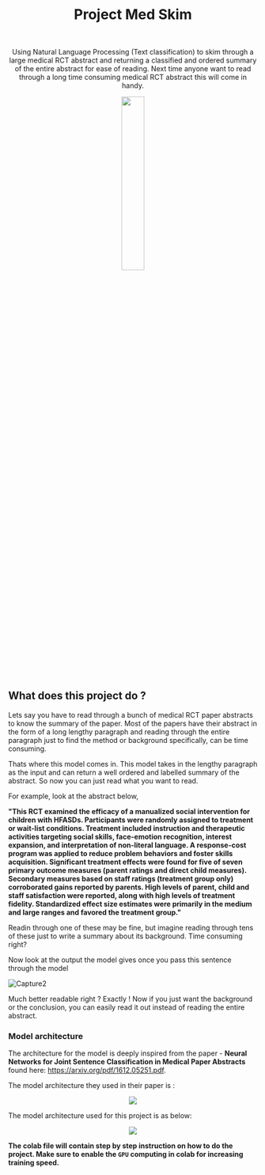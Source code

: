 <head>
  <h1 align = "center"><b>Project Med Skim</b></h1><br>
</head>
<p align = "center">
  Using Natural Language Processing (Text classification) to skim through a large medical RCT abstract and returning a classified and ordered summary of the entire abstract for ease of reading. Next time anyone want to read through a long time consuming medical RCT abstract this will come in handy.
</p>

<p align ="center">
<img src="https://user-images.githubusercontent.com/88646272/139391309-fbcf3d35-ec6a-4bbd-bb87-c937b550ee8b.jpg" width = 30% height=30%>
</p>

## What does this project do ?
Lets say you have to read through a bunch of medical RCT paper abstracts to know the summary of the paper. Most of the papers have their abstract in the form of a long lengthy paragraph and reading through the entire paragraph just to find the method or background specifically, can be time consuming.

Thats where this model comes in. This model takes in the lengthy paragraph as the input and can return a well ordered and labelled summary of the abstract. So now you can just read what you want to read.

For example, look at the abstract below,

<b>"This RCT examined the efficacy of a manualized social intervention for children with HFASDs. Participants were randomly assigned to treatment or wait-list conditions. Treatment included instruction and therapeutic activities targeting social skills, face-emotion recognition, interest expansion, and interpretation of non-literal language. A response-cost program was applied to reduce problem behaviors and foster skills acquisition. Significant treatment effects were found for five of seven primary outcome measures (parent ratings and direct child measures). Secondary measures based on staff ratings (treatment group only) corroborated gains reported by parents. High levels of parent, child and staff satisfaction were reported, along with high levels of treatment fidelity. Standardized effect size estimates were primarily in the medium and large ranges and favored the treatment group."</b>

Readin through one of these may be fine, but imagine reading through tens of these just to write a summary about its background. Time consuming right?

Now look at the output the model gives once you pass this sentence through the model

![Capture2](https://user-images.githubusercontent.com/88646272/139393710-60e332ef-2631-4643-88d0-c4d890ef82cd.PNG)

Much better readable right ? Exactly ! Now if you just want the background or the conclusion, you can easily read it out instead of reading the entire abstract.

###  Model architecture

The architecture for the model is deeply inspired from the paper - <b>Neural Networks for Joint Sentence Classification
in Medical Paper Abstracts</b> found here: https://arxiv.org/pdf/1612.05251.pdf. 

The model architecture they used in their paper is : 

<p align="center">
<img src= "https://user-images.githubusercontent.com/88646272/139394318-44ac1a5a-1aec-4f35-9829-511a60150da1.png">
</p>

The model architecture used for this project is as below:

<p align = "center">
<img src= "https://user-images.githubusercontent.com/88646272/139394467-a196c7dc-f5ba-4589-a3d1-905cb9e69e90.png">
</p>

<b>The colab file will contain step by step instruction on how to do the project. Make sure to enable the `GPU` computing in colab for increasing training speed.</b> 
